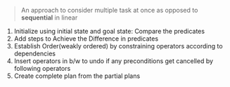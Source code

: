 > An approach to consider multiple task at once as opposed to **sequential** in linear

1. Initialize using initial state and goal state: Compare the predicates
2. Add steps to Achieve the Difference in predicates
3. Establish Order(weakly ordered) by constraining operators according to dependencies
4. Insert operators in b/w to undo if any preconditions get cancelled by following operators
5. Create complete plan  from the partial plans